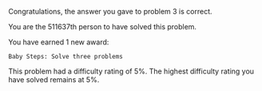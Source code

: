 Congratulations, the answer you gave to problem 3 is correct.

You are the 511637th person to have solved this problem.

You have earned 1 new award:

    Baby Steps: Solve three problems

This problem had a difficulty rating of 5%. The highest difficulty rating you have solved remains at 5%.